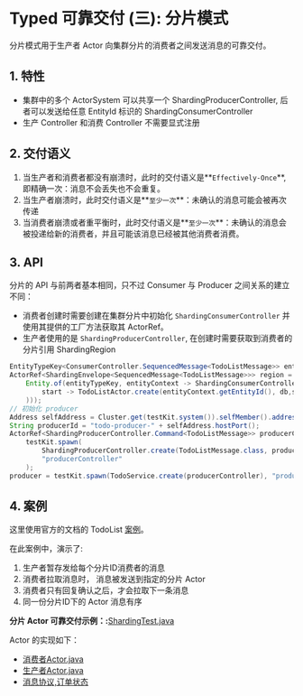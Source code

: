# Typed 可靠交付 (三): 分片模式

分片模式用于生产者 Actor 向集群分片的消费者之间发送消息的可靠交付。

## 1. 特性

- 集群中的多个 ActorSystem 可以共享一个 ShardingProducerController, 后者可以发送给任意 EntityId 标识的 ShardingConsumerController
- 生产 Controller 和消费 Controller 不需要显式注册

## 2. 交付语义

1. 当生产者和消费者都没有崩溃时，此时的交付语义是**`Effectively-Once`**, 即精确一次：消息不会丢失也不会重复。
2. 当生产者崩溃时，此时交付语义是**`至少一次`**：未确认的消息可能会被再次传递
3. 当消费者崩溃或者重平衡时，此时交付语义是**`至少一次`**：未确认的消息会被投递给新的消费者，并且可能该消息已经被其他消费者消费。

## 3. API

分片的 API 与前两者基本相同，只不过 Consumer 与 Producer 之间关系的建立不同：

- 消费者创建时需要创建在集群分片中初始化 `ShardingConsumerController` 并使用其提供的工厂方法获取其 ActorRef。
- 生产者使用的是 `ShardingProducerController`, 在创建时需要获取到消费者的分片引用 ShardingRegion

```java
EntityTypeKey<ConsumerController.SequencedMessage<TodoListMessage>> entityTypeKey = EntityTypeKey.create(ShardingConsumerController.entityTypeKeyClass(), "todo");
ActorRef<ShardingEnvelope<SequencedMessage<TodoListMessage>>> region = ClusterSharding.get(testKit.system()).init(
    Entity.of(entityTypeKey, entityContext -> ShardingConsumerController.create(
        start -> TodoListActor.create(entityContext.getEntityId(), db,start)
    )));
// 初始化 producer
Address selfAddress = Cluster.get(testKit.system()).selfMember().address();
String producerId = "todo-producer-" + selfAddress.hostPort();
ActorRef<ShardingProducerController.Command<TodoListMessage>> producerController =
    testKit.spawn(
        ShardingProducerController.create(TodoListMessage.class, producerId, region, Optional.empty()),
        "producerController"
    );
producer = testKit.spawn(TodoService.create(producerController), "producer");

```

## 4. 案例

这里使用官方的文档的 TodoList [案例](https://doc.akka.io/docs/akka/current/typed/reliable-delivery.html#sharding)。

在此案例中，演示了:

1. 生产者暂存发给每个分片ID消费者的消息
2. 消费者拉取消息时， 消息被发送到指定的分片 Actor
3. 消费者只有回复确认之后，才会拉取下一条消息
4. 同一份分片ID下的 Actor 消息有序

**分片 Actor 可靠交付示例：:**[ShardingTest.java](/src/test/java/com/iquantex/phoenix/typedactor/guide/reliability/typed/ShardingTest.java)

Actor 的实现如下：

- [消费者Actor.java](/src/main/java/com/iquantex/phoenix/typedactor/guide/reliability/typed/sharding/TodoListActor.java)
- [生产者Actor.java](/src/main/java/com/iquantex/phoenix/typedactor/guide/reliability/typed/sharding/TodoService.java)
- [消息协议,订单状态](/src/main/java/com/iquantex/phoenix/typedactor/guide/reliability/protocol/)